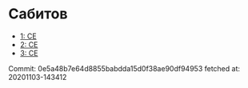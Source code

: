 # Сабитов
- [1: CE](1.md)
- [2: CE](2.md)
- [3: CE](3.md)

Commit: 0e5a48b7e64d8855babdda15d0f38ae90df94953
 fetched at: 20201103-143412
